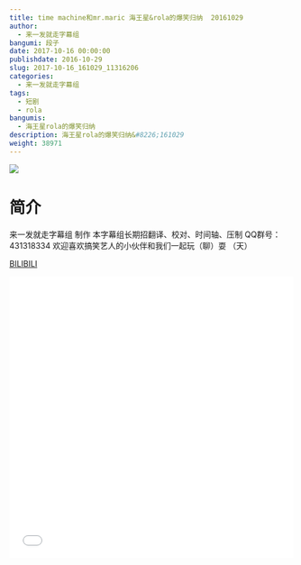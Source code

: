 ```yaml
---
title: time machine和mr.maric 海王星&rola的爆笑归纳  20161029
author: 
  - 来一发就走字幕组
bangumi: 段子
date: 2017-10-16 00:00:00
publishdate: 2016-10-29
slug: 2017-10-16_161029_11316206
categories: 
  - 来一发就走字幕组
tags: 
  - 短剧
  - rola
bangumis: 
  - 海王星rola的爆笑归纳
description: 海王星rola的爆笑归纳&#8226;161029
weight: 38971
---
```


![](https://i.imgur.com/SRoQny2.jpg)

# 简介  
来一发就走字幕组 制作
本字幕组长期招翻译、校对、时间轴、压制   QQ群号：431318334 欢迎喜欢搞笑艺人的小伙伴和我们一起玩（聊）耍 （天）

  [BILIBILI](https://www.bilibili.com/video/av11316206/)


<div class="vcontainer">  <iframe class='video' src="//www.bilibili.com/html/html5player.html?cid=18713622&aid=11316206" width="100%" height="500" frameborder="0" allowfullscreen="allowfullscreen"></iframe></div>
